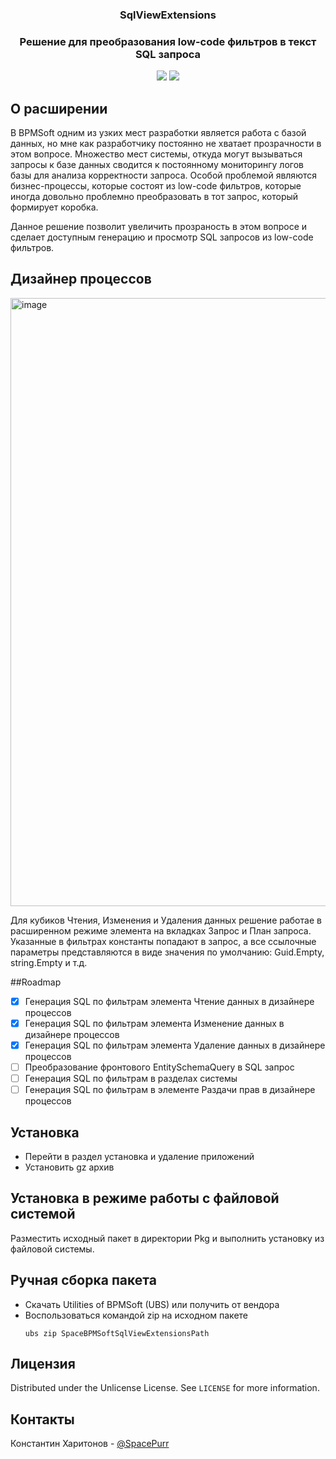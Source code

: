<a id="readme-top"></a>

<div align="center">
  <h3 align="center">SqlViewExtensions</h3>

  <p align="center">
    <h3 align="center">Решение для преобразования low-code фильтров в текст SQL запроса</h3>
    <img src="https://img.shields.io/badge/DB-PostgreSQL-informational?style=flat-square&logo=postgresql&logoColor=white&color=5194f0" >
    <img src="https://img.shields.io/badge/bpmsoft-1.7.1.4-orange" >
  </p>
</div>



## О расширении
В BPMSoft одним из узких мест разработки является работа с базой данных, но мне как разработчику постоянно не хватает прозрачности в этом вопросе.
Множество мест системы, откуда могут вызываться запросы к базе данных сводится к постоянному мониторингу логов базы для анализа корректности запроса.
Особой проблемой являются бизнес-процессы, которые состоят из low-code фильтров, которые иногда довольно проблемно преобразовать в тот запрос, который формирует коробка.

Данное решение позволит увеличить прозраность в этом вопросе и сделает доступным генерацию и просмотр SQL запросов из low-code фильтров.

## Дизайнер процессов
<img width="1625" height="973" alt="image" src="https://github.com/user-attachments/assets/f724583c-463b-4f38-a95c-7cf347a714a4" />


Для кубиков Чтения, Изменения и Удаления данных решение работае в расширенном режиме элемента на вкладках Запрос и План запроса.
Указанные в фильтрах константы попадают в запрос, а все ссылочные параметры представляются в виде значения по умолчанию: Guid.Empty, string.Empty и т.д.

##Roadmap
- [x] Генерация SQL по фильтрам элемента Чтение данных в дизайнере процессов
- [x] Генерация SQL по фильтрам элемента Изменение данных в дизайнере процессов
- [x] Генерация SQL по фильтрам элемента Удаление данных в дизайнере процессов
- [ ] Преобразование фронтового EntitySchemaQuery в SQL запрос
- [ ] Генерация SQL по фильтрам в разделах системы
- [ ] Генерация SQL по фильтрам в элементе Раздачи прав в дизайнере процессов

## Установка
* Перейти в раздел установка и удаление приложений
* Установить gz архив

## Установка в режиме работы с файловой системой
Разместить исходный пакет в директории Pkg и выполнить установку из файловой системы.

## Ручная сборка пакета
* Скачать Utilities of BPMSoft (UBS) или получить от вендора
* Воспользоваться командой zip на исходном пакете
  ```
  ubs zip SpaceBPMSoftSqlViewExtensionsPath
  ```

<!-- LICENSE -->
## Лицензия

Distributed under the Unlicense License. See `LICENSE` for more information.

## Контакты

Константин Харитонов - [@SpacePurr](https://t.me/SpacePurr)
